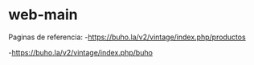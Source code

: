 # web-main
Paginas de referencia:
-https://buho.la/v2/vintage/index.php/productos

-https://buho.la/v2/vintage/index.php/buho
